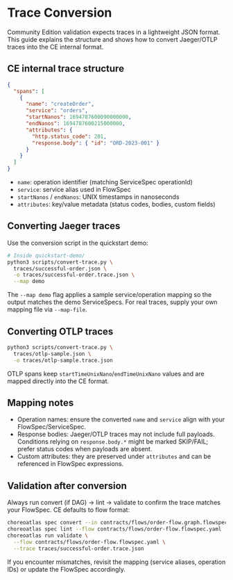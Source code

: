 # Trace Conversion

Community Edition validation expects traces in a lightweight JSON format. This guide explains the structure and shows how to convert Jaeger/OTLP traces into the CE internal format.

## CE internal trace structure

```json
{
  "spans": [
    {
      "name": "createOrder",
      "service": "orders",
      "startNanos": 1694787600090000000,
      "endNanos": 1694787600215000000,
      "attributes": {
        "http.status_code": 201,
        "response.body": { "id": "ORD-2023-001" }
      }
    }
  ]
}
```

- `name`: operation identifier (matching ServiceSpec operationId)
- `service`: service alias used in FlowSpec
- `startNanos` / `endNanos`: UNIX timestamps in nanoseconds
- `attributes`: key/value metadata (status codes, bodies, custom fields)

## Converting Jaeger traces

Use the conversion script in the quickstart demo:

```bash
# Inside quickstart-demo/
python3 scripts/convert-trace.py \
  traces/successful-order.json \
  -o traces/successful-order.trace.json \
  --map demo
```

The `--map demo` flag applies a sample service/operation mapping so the output matches the demo ServiceSpecs. For real traces, supply your own mapping file via `--map-file`.

## Converting OTLP traces

```bash
python3 scripts/convert-trace.py \
  traces/otlp-sample.json \
  -o traces/otlp-sample.trace.json
```

OTLP spans keep `startTimeUnixNano`/`endTimeUnixNano` values and are mapped directly into the CE format.

## Mapping notes

- Operation names: ensure the converted `name` and `service` align with your FlowSpec/ServiceSpec.
- Response bodies: Jaeger/OTLP traces may not include full payloads. Conditions relying on `response.body.*` might be marked SKIP/FAIL; prefer status codes when payloads are absent.
- Custom attributes: they are preserved under `attributes` and can be referenced in FlowSpec expressions.

## Validation after conversion

Always run convert (if DAG) → lint → validate to confirm the trace matches your FlowSpec. CE defaults to flow format:

```bash
choreoatlas spec convert --in contracts/flows/order-flow.graph.flowspec.yaml --to flow --out contracts/flows/order-flow.flowspec.yaml
choreoatlas spec lint --flow contracts/flows/order-flow.flowspec.yaml
choreoatlas run validate \
  --flow contracts/flows/order-flow.flowspec.yaml \
  --trace traces/successful-order.trace.json
```

If you encounter mismatches, revisit the mapping (service aliases, operation IDs) or update the FlowSpec accordingly.
